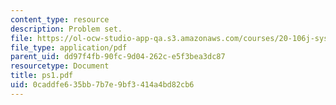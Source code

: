 ```yaml
---
content_type: resource
description: Problem set.
file: https://ol-ocw-studio-app-qa.s3.amazonaws.com/courses/20-106j-systems-microbiology-fall-2006/0caddfe635bb7b7e9bf3414a4bd82cb6_ps1.pdf
file_type: application/pdf
parent_uid: dd97f4fb-90fc-9d04-262c-e5f3bea3dc87
resourcetype: Document
title: ps1.pdf
uid: 0caddfe6-35bb-7b7e-9bf3-414a4bd82cb6
---
```

